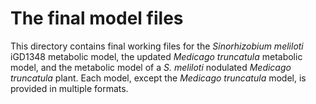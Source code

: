 # The final model files

This directory contains final working files for the *Sinorhizobium meliloti* iGD1348 metabolic model, the updated *Medicago truncatula* metabolic model, and the metabolic model of a *S. meliloti* nodulated *Medicago truncatula* plant. Each model, except the *Medicago truncatula* model, is provided in multiple formats.
